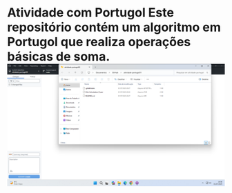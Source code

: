 # Atividade com Portugol Este repositório contém um algoritmo em Portugol que realiza operações básicas de soma. ![Captura de Tela (1)](images/Captura%20de%20Tela%20(2).png)
